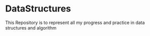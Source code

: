 # DataStructures

This Repository is to represent all my progress and practice in data structures and algorithm
